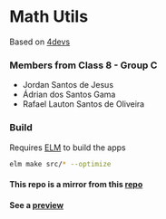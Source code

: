 # Math Utils
Based on [4devs](https://www.4devs.com.br)

### Members from Class 8 - Group C
  - Jordan Santos de Jesus
  - Ádrian dos Santos Gama
  - Rafael Lauton Santos de Oliveira

### Build
Requires [ELM](https://elm-lang.org/) to build the apps
```bash
elm make src/* --optimize
```

#### This repo is a mirror from this [repo](https://github.com/jordansts/projeto-ufs-elm)
#### See a [preview](https://jordansts.github.io/)

